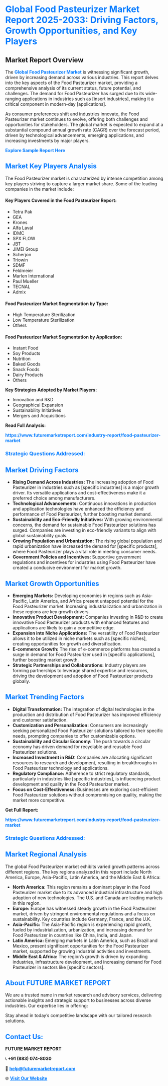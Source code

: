 <h1 style="color: #007BFF;">Global Food Pasteurizer Market Report 2025-2033: Driving Factors, Growth Opportunities, and Key Players</h1>

<section id="overview">
<h2>Market Report Overview</h2>
<p>The <a href="https://www.futuremarketreport.com/industry-report/food-pasteurizer-market" style="color: #007BFF; text-decoration: none;"><strong>Global Food Pasteurizer Market</strong></a> is witnessing significant growth, driven by increasing demand across various industries. This report delves into the key aspects of the Food Pasteurizer market, providing a comprehensive analysis of its current status, future potential, and challenges. The demand for Food Pasteurizer has surged due to its wide-ranging applications in industries such as [insert industries], making it a critical component in modern-day [applications].</p>
<p>As consumer preferences shift and industries innovate, the Food Pasteurizer market continues to evolve, offering both challenges and opportunities for stakeholders. The global market is expected to expand at a substantial compound annual growth rate (CAGR) over the forecast period, driven by technological advancements, emerging applications, and increasing investments by major players.</p>
</section>

<section id="overview">
<p><a href="https://www.futuremarketreport.com/request-sample/reportId=86993" style="color: #007BFF; text-decoration: none;"><strong>Explore Sample Report Here</strong></a></p>
</section>

<section id="key-players">
<h2 style="color: #007BFF;">Market Key Players Analysis</h2>
<p>The Food Pasteurizer market is characterized by intense competition among key players striving to capture a larger market share. Some of the leading companies in the market include:</p>
<h4>Key Players Covered in the Food Pasteurizer Report:</h4>
<ul><li>Tetra Pak</li><li>GEA</li><li>Krones</li><li>Alfa Laval</li><li>IDMC</li><li>SPX FLOW</li><li>JBT</li><li>JIMEI Group</li><li>Scherjon</li><li>Triowin</li><li>SDMF</li><li>Feldmeier</li><li>Marlen International</li><li>Paul Mueller</li><li>TECNAL</li><li>Admix</li></ul>
<h4>Food Pasteurizer Market Segmentation by Type:</h4>
<ul><li>High Temperature Sterilization</li><li>Low Temperature Sterilization</li><li>Others</li></ul>

<h4>Food Pasteurizer Market Segmentation by Application:</h4>
<ul><li>Instant Food</li><li>Soy Products</li><li>Nutrition</li><li>Baked Goods</li><li>Snack Foods</li><li>Dairy Products</li><li>Others</li></ul>
<p><strong>Key Strategies Adopted by Market Players:</strong></p>
<ul>
<li>Innovation and R&D</li>
<li>Geographical Expansion</li>
<li>Sustainability Initiatives</li>
<li>Mergers and Acquisitions</li>
</ul>
</section>

<section>
<p><strong>Read Full Analysis: </strong></p><a href="https://www.futuremarketreport.com/industry-report/food-pasteurizer-market" style="color: #007BFF; text-decoration: none;"><strong>https://www.futuremarketreport.com/industry-report/food-pasteurizer-market</strong></a>
<h3 style="color: #007BFF;">Strategic Questions Addressed:</h3>
</section>

<section id="driving-factors">
<h2 style="color: #007BFF;">Market Driving Factors</h2>
<ul>
<li><strong>Rising Demand Across Industries:</strong> The increasing adoption of Food Pasteurizer in industries such as [specific industries] is a major growth driver. Its versatile applications and cost-effectiveness make it a preferred choice among manufacturers.</li>
<li><strong>Technological Advancements:</strong> Continuous innovations in production and application technologies have enhanced the efficiency and performance of Food Pasteurizer, further boosting market demand.</li>
<li><strong>Sustainability and Eco-Friendly Initiatives:</strong> With growing environmental concerns, the demand for sustainable Food Pasteurizer solutions has surged. Companies are investing in eco-friendly variants to align with global sustainability goals.</li>
<li><strong>Growing Population and Urbanization:</strong> The rising global population and rapid urbanization have increased the demand for [specific products], where Food Pasteurizer plays a vital role in meeting consumer needs.</li>
<li><strong>Government Policies and Incentives:</strong> Supportive government regulations and incentives for industries using Food Pasteurizer have created a conducive environment for market growth.</li>
</ul>
</section>

<section id="growth-opportunities">
<h2 style="color: #007BFF;">Market Growth Opportunities</h2>
<ul>
<li><strong>Emerging Markets:</strong> Developing economies in regions such as Asia-Pacific, Latin America, and Africa present untapped potential for the Food Pasteurizer market. Increasing industrialization and urbanization in these regions are key growth drivers.</li>
<li><strong>Innovative Product Development:</strong> Companies investing in R&D to create innovative Food Pasteurizer products with enhanced features and applications are likely to gain a competitive edge.</li>
<li><strong>Expansion into Niche Applications:</strong> The versatility of Food Pasteurizer allows it to be utilized in niche markets such as [specific niches], creating opportunities for growth and diversification.</li>
<li><strong>E-commerce Growth:</strong> The rise of e-commerce platforms has created a surge in demand for Food Pasteurizer used in [specific applications], further boosting market growth.</li>
<li><strong>Strategic Partnerships and Collaborations:</strong> Industry players are forming partnerships to leverage shared expertise and resources, driving the development and adoption of Food Pasteurizer products globally.</li>
</ul>
</section>

<section id="trending-factors">
<h2 style="color: #007BFF;">Market Trending Factors</h2>
<ul>
<li><strong>Digital Transformation:</strong> The integration of digital technologies in the production and distribution of Food Pasteurizer has improved efficiency and customer satisfaction.</li>
<li><strong>Customization and Personalization:</strong> Consumers are increasingly seeking personalized Food Pasteurizer solutions tailored to their specific needs, prompting companies to offer customizable options.</li>
<li><strong>Sustainability and Circular Economy:</strong> The push towards a circular economy has driven demand for recyclable and reusable Food Pasteurizer solutions.</li>
<li><strong>Increased Investment in R&D:</strong> Companies are allocating significant resources to research and development, resulting in breakthroughs in Food Pasteurizer technology and applications.</li>
<li><strong>Regulatory Compliance:</strong> Adherence to strict regulatory standards, particularly in industries like [specific industries], is influencing product development and quality in the Food Pasteurizer market.</li>
<li><strong>Focus on Cost-Effectiveness:</strong> Businesses are exploring cost-efficient Food Pasteurizer solutions without compromising on quality, making the market more competitive.</li>
</ul>
</section>

<section>
<p><strong>Get Full Report: </strong></p><a href="https://www.futuremarketreport.com/industry-report/food-pasteurizer-market" style="color: #007BFF; text-decoration: none;"><strong>https://www.futuremarketreport.com/industry-report/food-pasteurizer-market</strong></a>
<h3 style="color: #007BFF;">Strategic Questions Addressed:</h3>
</section>


<section id="regional-analysis">
<h2 style="color: #007BFF;">Market Regional Analysis</h2>
<p>The global Food Pasteurizer market exhibits varied growth patterns across different regions. The key regions analyzed in this report include North America, Europe, Asia-Pacific, Latin America, and the Middle East & Africa:</p>
<ul>
<li><strong>North America:</strong> This region remains a dominant player in the Food Pasteurizer market due to its advanced industrial infrastructure and high adoption of new technologies. The U.S. and Canada are leading markets in this region.</li>
<li><strong>Europe:</strong> Europe has witnessed steady growth in the Food Pasteurizer market, driven by stringent environmental regulations and a focus on sustainability. Key countries include Germany, France, and the U.K.</li>
<li><strong>Asia-Pacific:</strong> The Asia-Pacific region is experiencing rapid growth, fueled by industrialization, urbanization, and increasing demand for Food Pasteurizer in countries like China, India, and Japan.</li>
<li><strong>Latin America:</strong> Emerging markets in Latin America, such as Brazil and Mexico, present significant opportunities for the Food Pasteurizer market, supported by growing industrial activities and investments.</li>
<li><strong>Middle East & Africa:</strong> The region’s growth is driven by expanding industries, infrastructure development, and increasing demand for Food Pasteurizer in sectors like [specific sectors].</li>
</ul>
</section>

<footer>
<h2 style="color: #007BFF;">About FUTURE MARKET REPORT</h2>
<p>We are a trusted name in market research and advisory services, delivering actionable insights and strategic support to businesses across diverse industries. Our expertise lies in offering:</p>

<p>Stay ahead in today’s competitive landscape with our tailored research solutions.</p>

<h2 style="color: #007BFF;">Contact Us:</h2>
<p><strong>FUTURE MARKET REPORT</strong></p>
<p>📞 <strong>+91 (883) 074-8030</strong></p>
<p>📧 <strong><a href="mailto:help@futuremarketreport.com" style="color: #007BFF;">help@futuremarketreport.com</a></strong></p>
<p>🌐 <strong><a href="https://www.futuremarketreport.com/" style="color: #007BFF;">Visit Our Website</a></strong></p>
</footer>